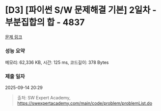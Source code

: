 # [D3] [파이썬 S/W 문제해결 기본] 2일차 - 부분집합의 합 - 4837 

[문제 링크](https://swexpertacademy.com/main/code/problem/problemDetail.do?contestProbId=AWTLbGI6p2UDFAVT) 

### 성능 요약

메모리: 62,336 KB, 시간: 125 ms, 코드길이: 378 Bytes

### 제출 일자

2025-09-14 20:29



> 출처: SW Expert Academy, https://swexpertacademy.com/main/code/problem/problemList.do
